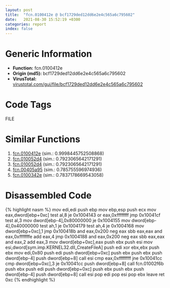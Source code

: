 ```yaml
---
layout: post
title:  "fcn.0100412e @ bcf1729ded12dd6e2e4c565a6c795602"
date:   2021-08-30 15:52:19 +0300
categories: report
index: false
---
```


# Generic Information
- **Function:** fcn.0100412e
- **Origin (md5):** bcf1729ded12dd6e2e4c565a6c795602
- **VirusTotal:** [virustotal.com/gui/file/bcf1729ded12dd6e2e4c565a6c795602][virustotal_ref]

# Code Tags
<span class="tag" id="FILE">FILE</span>


# Similar Functions

1. [fcn.0100412e][similar_1_ref] (sim.: 0.9998445752508868)
2. [fcn.010052d4][similar_2_ref] (sim.: 0.7923065642171291)
3. [fcn.010052d4][similar_3_ref] (sim.: 0.7923065642171291)
4. [fcn.00405a95][similar_4_ref] (sim.: 0.785755596974936)
5. [fcn.0100342e][similar_5_ref] (sim.: 0.7837178669543058)


# Disassembled Code

{% highlight nasm %}
mov edi,edi
push ebp
mov ebp,esp
push ecx
mov eax,dword[ebp+0xc]
test al,8
je 0x1004143
or eax,0xffffffff
jmp 0x10041cf
test al,3
mov dword[ebp-4],0x80000000
je 0x1004155
mov dword[ebp-4],0x40000000
test ah,1
je 0x1004179
test ah,4
je 0x1004168
mov dword[ebp+0xc],1
jmp 0x100418b
and eax,0x200
neg eax
sbb eax,eax
and eax,0xfffffffe
add eax,4
jmp 0x1004188
and eax,0x200
neg eax
sbb eax,eax
and eax,2
add eax,3
mov dword[ebp+0xc],eax
push ebx
push esi
mov esi,dword[sym.imp.KERNEL32.dll_CreateFileA]
push edi
xor ebx,ebx
push ebx
mov edi,0x80
push edi
push dword[ebp+0xc]
push ebx
push ebx
push dword[ebp-4]
push dword[ebp+8]
call esi
cmp eax,0xffffffff
jne 0x10041cc
cmp dword[ebp+0xc],3
je 0x10041cc
push dword[ebp+8]
call fcn.01002f6b
push ebx
push edi
push dword[ebp+0xc]
push ebx
push ebx
push dword[ebp-4]
push dword[ebp+8]
call esi
pop edi
pop esi
pop ebx
leave 
ret 0xc
{% endhighlight %}


[similar_1_ref]: /report/fcn.0100412e@7be42d186738ec1816397d616de2cb9d
[similar_2_ref]: /report/fcn.010052d4@bcf1729ded12dd6e2e4c565a6c795602
[similar_3_ref]: /report/fcn.010052d4@7be42d186738ec1816397d616de2cb9d
[similar_4_ref]: /report/fcn.00405a95@4c2db4ba96e80258daff665d7d7a016a
[similar_5_ref]: /report/fcn.0100342e@bcf1729ded12dd6e2e4c565a6c795602
[virustotal_ref]: https://www.virustotal.com/gui/file/bcf1729ded12dd6e2e4c565a6c795602